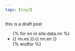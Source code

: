 ```yaml
---
tags: [tag2]
---
```

this is a draft post

<ul>
{% for nn in site.data.nn %}
  <li>
    {{ nn.es }}:{{ nn.en }}
  </li>
{% endfor %}
</ul>
